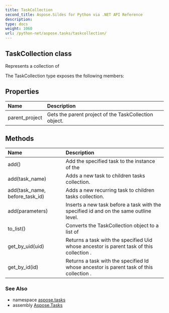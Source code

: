 ```yaml
---
title: TaskCollection
second_title: Aspose.Sildes for Python via .NET API Reference
description: 
type: docs
weight: 1060
url: /python-net/aspose.tasks/taskcollection/
---
```


## TaskCollection class

Represents a collection of

The TaskCollection type exposes the following members:
## Properties
| Name | Description |
| :- | :- |
|parent_project|Gets the parent project of the TaskCollection object.|
## Methods
| Name | Description |
| :- | :- |
|add()|Add the specified task to the instance of the|
|add(task_name)|Adds a new task to children tasks collection.|
|add(task_name, before_task_id)|Adds a new recurring task to children tasks collection.|
|add(parameters)|Inserts a new task before a task with the specified id and on the same outline level.|
|to_list()|Converts the TaskCollection object to a list of|
|get_by_uid(uid)|Returns a task with the specified Uid whose ancestor is parent task of this collection .|
|get_by_id(id)|Returns a task with the specified Id whose ancestor is parent task of this collection .|

### See Also

* namespace [aspose.tasks](/tasks/python-net/aspose.tasks/)
* assembly [Aspose.Tasks](/tasks/python-net/)

